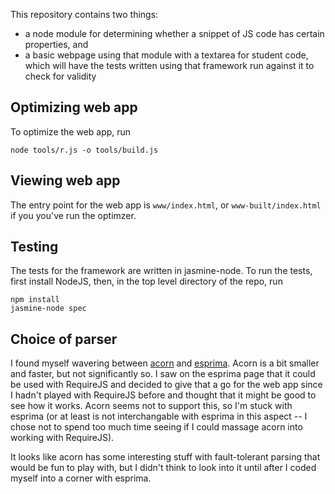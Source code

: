 This repository contains two things:

* a node module for determining whether a snippet of JS code has certain properties, and
* a basic webpage using that module with a textarea for student code, which will have the tests written using that framework run against it to check for validity

## Optimizing web app

To optimize the web app, run
```
node tools/r.js -o tools/build.js
```

## Viewing web app

The entry point for the web app is `www/index.html`, or `www-built/index.html` if you you've run the optimzer.

## Testing
The tests for the framework are written in jasmine-node.  To run the tests, first install NodeJS, then, in the top level directory of the repo, run
```
npm install
jasmine-node spec
```


## Choice of parser

I found myself wavering between [acorn](http://marijnhaverbeke.nl/acorn/) and [esprima](http://esprima.org/).  Acorn is a bit smaller and faster, but not significantly so.  I saw on the esprima page that it could be used with RequireJS and decided to give that a go for the web app since I hadn't played with RequireJS before and thought that it might be good to see how it works.  Acorn seems not to support this, so I'm stuck with esprima (or at least is not interchangable with esprima in this aspect -- I chose not to spend too much time seeing if I could massage acorn into working with RequireJS).

It looks like acorn has some interesting stuff with fault-tolerant parsing that would be fun to play with, but I didn't think to look into it until after I coded myself into a corner with esprima.  
